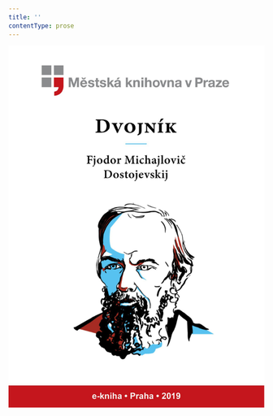 ```yaml
---
title: ''
contentType: prose
---
```


<section>

![obalka_dvojnik.jpg](./resources/obalka_dvojnik_fmt.png)

</section>
